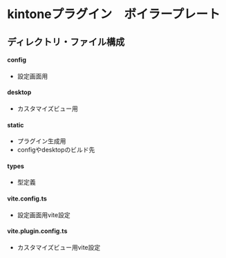 # kintoneプラグイン　ボイラープレート

## ディレクトリ・ファイル構成

#### config

- 設定画面用

#### desktop

- カスタマイズビュー用

#### static

- プラグイン生成用
- configやdesktopのビルド先

#### types

- 型定義

#### vite.config.ts

- 設定画面用vite設定

#### vite.plugin.config.ts

- カスタマイズビュー用vite設定
